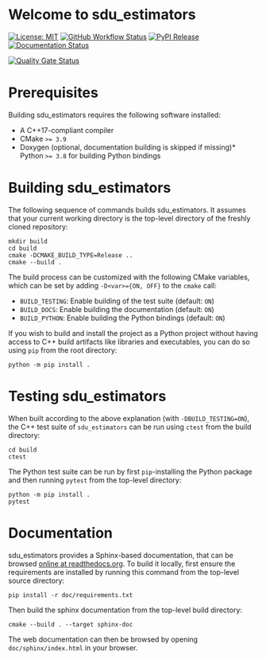 # Welcome to sdu_estimators

[![License: MIT](https://img.shields.io/badge/License-MIT-yellow.svg)](https://opensource.org/licenses/MIT)
[![GitHub Workflow Status](https://img.shields.io/github/actions/workflow/status/SDU-Robotics/sdu_estimators/ci.yml?branch=main)](https://github.com/SDU-Robotics/sdu_estimators/actions/workflows/ci.yml)
[![PyPI Release](https://img.shields.io/pypi/v/sdu_estimators.svg)](https://pypi.org/project/sdu_estimators)
[![Documentation Status](https://readthedocs.org/projects/sdu_estimators/badge/)](https://sdu_estimators.readthedocs.io/)

[![Quality Gate Status](https://sonarcloud.io/api/project_badges/measure?project=SDU-Robotics_sdu_estimators&metric=alert_status)](https://sonarcloud.io/dashboard?id=SDU-Robotics_sdu_estimators)

# Prerequisites

Building sdu_estimators requires the following software installed:

* A C++17-compliant compiler
* CMake `>= 3.9`
* Doxygen (optional, documentation building is skipped if missing)* Python `>= 3.8` for building Python bindings

# Building sdu_estimators

The following sequence of commands builds sdu_estimators.
It assumes that your current working directory is the top-level directory
of the freshly cloned repository:

```
mkdir build
cd build
cmake -DCMAKE_BUILD_TYPE=Release ..
cmake --build .
```

The build process can be customized with the following CMake variables,
which can be set by adding `-D<var>={ON, OFF}` to the `cmake` call:

* `BUILD_TESTING`: Enable building of the test suite (default: `ON`)
* `BUILD_DOCS`: Enable building the documentation (default: `ON`)
* `BUILD_PYTHON`: Enable building the Python bindings (default: `ON`)


If you wish to build and install the project as a Python project without
having access to C++ build artifacts like libraries and executables, you
can do so using `pip` from the root directory:

```
python -m pip install .
```

# Testing sdu_estimators

When built according to the above explanation (with `-DBUILD_TESTING=ON`),
the C++ test suite of `sdu_estimators` can be run using
`ctest` from the build directory:

```
cd build
ctest
```

The Python test suite can be run by first `pip`-installing the Python package
and then running `pytest` from the top-level directory:

```
python -m pip install .
pytest
```

# Documentation

sdu_estimators provides a Sphinx-based documentation, that can
be browsed [online at readthedocs.org](https://sdu_estimators.readthedocs.io).
To build it locally, first ensure the requirements are installed by running this command from the top-level source directory:

```
pip install -r doc/requirements.txt
```

Then build the sphinx documentation from the top-level build directory:

```
cmake --build . --target sphinx-doc
```

The web documentation can then be browsed by opening `doc/sphinx/index.html` in your browser.

